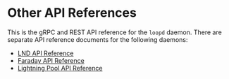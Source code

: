 # Other API References

This is the gRPC and REST API reference for the `loopd` daemon. There are separate API reference documents for the
following daemons:

- [LND API Reference](https://api.lightning.community/)
- [Faraday API Reference](https://api.lightning.community/faraday.html)
- [Lightning Pool API Reference](https://lightning.engineering/poolapi/)

<br/><br/><br/>
